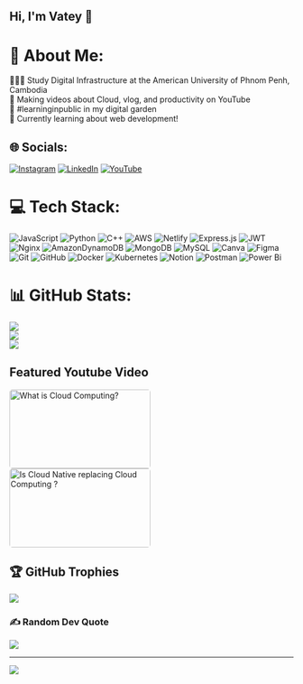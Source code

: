 ## Hi, I'm Vatey 👋

# 💫 About Me:
👩🏻‍🎓 Study Digital Infrastructure at the American University of Phnom Penh, Cambodia</br>
🎨 Making videos about Cloud, vlog, and productivity on YouTube</br>
🌷 #learninginpublic in my digital garden</br>
💭 Currently learning about web development!</br>


## 🌐 Socials:
[![Instagram](https://img.shields.io/badge/Instagram-%23E4405F.svg?logo=Instagram&logoColor=white)](https://instagram.com/__jjein__) [![LinkedIn](https://img.shields.io/badge/LinkedIn-%230077B5.svg?logo=linkedin&logoColor=white)](https://www.linkedin.com/in/somavatey-sorn-420606288/) [![YouTube](https://img.shields.io/badge/YouTube-%23FF0000.svg?logo=YouTube&logoColor=white)](https://youtube.com/@jeinjein1318?si=16uekKCYfbgOmjaU) 

# 💻 Tech Stack:
![JavaScript](https://img.shields.io/badge/javascript-%23323330.svg?style=for-the-badge&logo=javascript&logoColor=%23F7DF1E) ![Python](https://img.shields.io/badge/python-3670A0?style=for-the-badge&logo=python&logoColor=ffdd54) ![C++](https://img.shields.io/badge/c++-%2300599C.svg?style=for-the-badge&logo=c%2B%2B&logoColor=white) ![AWS](https://img.shields.io/badge/AWS-%23FF9900.svg?style=for-the-badge&logo=amazon-aws&logoColor=white) ![Netlify](https://img.shields.io/badge/netlify-%23000000.svg?style=for-the-badge&logo=netlify&logoColor=#00C7B7) ![Express.js](https://img.shields.io/badge/express.js-%23404d59.svg?style=for-the-badge&logo=express&logoColor=%2361DAFB) ![JWT](https://img.shields.io/badge/JWT-black?style=for-the-badge&logo=JSON%20web%20tokens) ![Nginx](https://img.shields.io/badge/nginx-%23009639.svg?style=for-the-badge&logo=nginx&logoColor=white) ![AmazonDynamoDB](https://img.shields.io/badge/Amazon%20DynamoDB-4053D6?style=for-the-badge&logo=Amazon%20DynamoDB&logoColor=white) ![MongoDB](https://img.shields.io/badge/MongoDB-%234ea94b.svg?style=for-the-badge&logo=mongodb&logoColor=white) ![MySQL](https://img.shields.io/badge/mysql-4479A1.svg?style=for-the-badge&logo=mysql&logoColor=white) ![Canva](https://img.shields.io/badge/Canva-%2300C4CC.svg?style=for-the-badge&logo=Canva&logoColor=white) ![Figma](https://img.shields.io/badge/figma-%23F24E1E.svg?style=for-the-badge&logo=figma&logoColor=white) ![Git](https://img.shields.io/badge/git-%23F05033.svg?style=for-the-badge&logo=git&logoColor=white) ![GitHub](https://img.shields.io/badge/github-%23121011.svg?style=for-the-badge&logo=github&logoColor=white) ![Docker](https://img.shields.io/badge/docker-%230db7ed.svg?style=for-the-badge&logo=docker&logoColor=white) ![Kubernetes](https://img.shields.io/badge/kubernetes-%23326ce5.svg?style=for-the-badge&logo=kubernetes&logoColor=white) ![Notion](https://img.shields.io/badge/Notion-%23000000.svg?style=for-the-badge&logo=notion&logoColor=white) ![Postman](https://img.shields.io/badge/Postman-FF6C37?style=for-the-badge&logo=postman&logoColor=white) ![Power Bi](https://img.shields.io/badge/power_bi-F2C811?style=for-the-badge&logo=powerbi&logoColor=black)
# 📊 GitHub Stats:
![](https://github-readme-stats.vercel.app/api?username=sornsomavatey&theme=dark&hide_border=false&include_all_commits=false&count_private=false)<br/>
![](https://nirzak-streak-stats.vercel.app/?user=sornsomavatey&theme=dark&hide_border=false)<br/>
![](https://github-readme-stats.vercel.app/api/top-langs/?username=sornsomavatey&theme=dark&hide_border=false&include_all_commits=false&count_private=false&layout=compact)

## Featured Youtube Video
<!-- prettier-ignore-start -->
<!-- BEGIN EXAMPLE-YOUTUBE-CARDS -->
<style>
  .ytcard {
    display: inline-block;
    width: 250px;       /* fixed width */
    height: 140px;      /* fixed height, adjust as needed */
    margin-right: 10px;
  }
  .ytcard picture,
  .ytcard img {
    width: 100%;
    height: 100%;
    border-radius: 5px;
    display: block;
    object-fit: cover;
  }
</style>

<a href="https://youtu.be/KO9j0EzS_bw?si=wpTuw6IExAemV8CI" class="ytcard" title="What is Cloud Computing?">
  <picture>
    <source media="(prefers-color-scheme: dark)" 
            srcset="https://ytcards.demolab.com/?id=KO9j0EzS_bw&title=What+is+Cloud+Computing+?&lang=en&background_color=%23000000&title_color=%23ffffff&stats_color=%23dedede&max_title_lines=2&width=250&border_radius=5&duration=172">
    <img src="https://ytcards.demolab.com/?id=KO9j0EzS_bw&title=What+is+Cloud+Computing+?&lang=en&background_color=%23ffffff&title_color=%23000000&stats_color=%23000000&max_title_lines=2&width=250&border_radius=5&duration=172" 
         alt="What is Cloud Computing?" >
  </picture>
</a>

<a href="https://youtu.be/Kh-PmYLQJVg?si=Qy0pqvDko5ucy0Vp" class="ytcard" title="Is Cloud Native replacing Cloud Computing?">
  <picture>
    <source media="(prefers-color-scheme: dark)" 
            srcset="https://ytcards.demolab.com/?id=Kh-PmYLQJVg&title=Is+Cloud+Native+replacing+Cloud+Computing+?&lang=en&background_color=%23000000&title_color=%23ffffff&stats_color=%23dedede&max_title_lines=2&width=250&border_radius=5&duration=172">
    <img src="https://ytcards.demolab.com/?id=Kh-PmYLQJVg&title=Is+Cloud+Native+replacing+Cloud+Computing+?&lang=en&background_color=%23ffffff&title_color=%23000000&stats_color=%23000000&max_title_lines=2&width=250&border_radius=5&duration=172" 
         alt="Is Cloud Native replacing Cloud Computing ?" >
  </picture>
</a>


<!-- END EXAMPLE-YOUTUBE-CARDS -->
<!-- prettier-ignore-end -->

## 🏆 GitHub Trophies
![](https://github-profile-trophy.vercel.app/?username=sornsomavatey&theme=radical&no-frame=false&no-bg=true&margin-w=4)

### ✍️ Random Dev Quote
![](https://quotes-github-readme.vercel.app/api?type=horizontal&theme=radical)

---
[![](https://visitcount.itsvg.in/api?id=sornsomavatey&icon=0&color=0)](https://visitcount.itsvg.in)

<!-- Proudly created with GPRM ( https://gprm.itsvg.in ) -->
